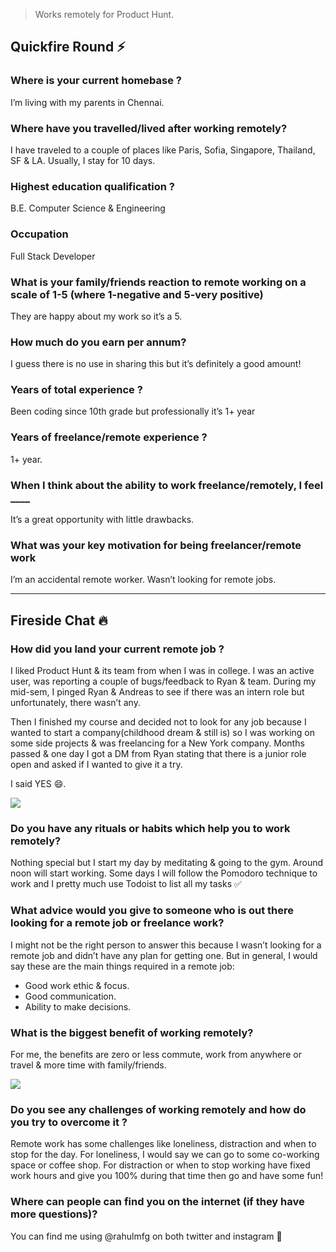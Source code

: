 > Works remotely for Product Hunt.

## Quickfire Round ⚡️

### Where is your current homebase ?

I’m living with my parents in Chennai.

### Where have you travelled/lived after working remotely?

I have traveled to a couple of places like Paris, Sofia, Singapore, Thailand, SF & LA. Usually, I stay for 10 days.

### Highest education qualification ?

B.E. Computer Science & Engineering

### Occupation

Full Stack Developer

### What is your family/friends reaction to remote working on a scale of 1-5 (where 1-negative and 5-very positive)

They are happy about my work so it’s a 5.

### How much do you earn per annum?

I guess there is no use in sharing this but it’s definitely a good amount!

### Years of total experience ?

Been coding since 10th grade but professionally it’s 1+ year

### Years of freelance/remote experience ?

1+ year.

### When I think about the ability to work freelance/remotely, I feel \_\_\_\_

It’s a great opportunity with little drawbacks.

### What was your key motivation for being freelancer/remote work

I’m an accidental remote worker. Wasn’t looking for remote jobs.

* * *

## Fireside Chat 🔥

### How did you land your current remote job ?

I liked Product Hunt & its team from when I was in college. I was an active user, was reporting a couple of bugs/feedback to Ryan & team. During my mid-sem, I pinged Ryan & Andreas to see if there was an intern role but unfortunately, there wasn’t any.

Then I finished my course and decided not to look for any job because I wanted to start a company(childhood dream & still is) so I was working on some side projects & was freelancing for a New York company. Months passed & one day I got a DM from Ryan stating that there is a junior role open and asked if I wanted to give it a try.

I said YES 😄.

![](/interviews/rahul_with_product_hunt_team-1024x768.jpg)

### Do you have any rituals or habits which help you to work remotely?

Nothing special but I start my day by meditating & going to the gym. Around noon will start working. Some days I will follow the Pomodoro technique to work and I pretty much use Todoist to list all my tasks ✅

### What advice would you give to someone who is out there looking for a remote job or freelance work?

I might not be the right person to answer this because I wasn’t looking for a remote job and didn’t have any plan for getting one. But in general, I would say these are the main things required in a remote job:

- Good work ethic & focus.
- Good communication.
- Ability to make decisions.

### What is the biggest benefit of working remotely?

For me, the benefits are zero or less commute, work from anywhere or travel & more time with family/friends.

![](/interviews/rahul_in_france-1020x1024.jpg)

### Do you see any challenges of working remotely and how do you try to overcome it ?

Remote work has some challenges like loneliness, distraction and when to stop for the day. For loneliness, I would say we can go to some co-working space or coffee shop. For distraction or when to stop working have fixed work hours and give you 100% during that time then go and have some fun!

### Where can people can find you on the internet (if they have more questions)?

You can find me using @rahulmfg on both twitter and instagram 🙂
